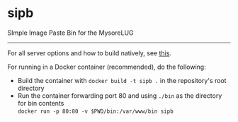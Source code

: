# sipb

SImple Image Paste Bin for the MysoreLUG

---

For all server options and how to build natively, see [this](https://github.com/Eeshaan-rando/sipb/blob/main/server/README.md).

For running in a Docker container (recommended), do the following:
- Build the container with `docker build -t sipb .` in the repository's root directory
- Run the container forwarding port 80 and using `./bin` as the directory for bin contents \
`docker run -p 80:80 -v $PWD/bin:/var/www/bin sipb`

